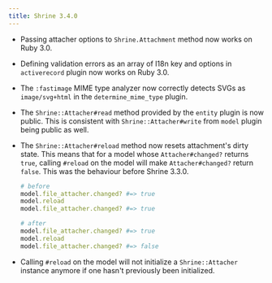 ```yaml
---
title: Shrine 3.4.0
---
```


* Passing attacher options to `Shrine.Attachment` method now works on Ruby 3.0.

* Defining validation errors as an array of I18n key and options in
  `activerecord` plugin now works on Ruby 3.0.

* The `:fastimage` MIME type analyzer now correctly detects SVGs as
  `image/svg+html` in the `determine_mime_type` plugin.

* The `Shrine::Attacher#read` method provided by the `entity` plugin is now
  public. This is consistent with `Shrine::Attacher#write` from `model` plugin
  being public as well.

* The `Shrine::Attacher#reload` method now resets attachment's dirty state.
  This means that for a model whose `Attacher#changed?` returns `true`, calling
  `#reload` on the model will make `Attacher#changed?` return `false`. This was
  the behaviour before Shrine 3.3.0.

  ```rb
  # before
  model.file_attacher.changed? #=> true
  model.reload
  model.file_attacher.changed? #=> true

  # after
  model.file_attacher.changed? #=> true
  model.reload
  model.file_attacher.changed? #=> false
  ```

* Calling `#reload` on the model will not initialize a `Shrine::Attacher`
  instance anymore if one hasn't previously been initialized.
